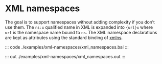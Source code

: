 # XML namespaces

The goal is to support namespaces without adding complexity if you don’t use them. The 
`ns:x` qualified name in XML is expanded into `{url}x` where `url` is the namespace name bound to `ns`. The XML namespace
declarations are kept as attributes using the standard binding of [xmlns](http://www.w3.org/2000/xmlns/).

::: code ./examples/xml-namespaces/xml_namespaces.bal :::

::: out ./examples/xml-namespaces/xml_namespaces.out :::